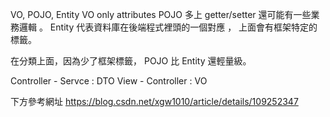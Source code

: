 VO, POJO, Entity
VO only attributes
POJO 多上 getter/setter 還可能有一些業務邏輯 。
Entity 代表資料庫在後端程式裡頭的一個對應 ，
上面會有框架特定的標籤。

在分類上面，因為少了框架標籤， POJO 比 Entity 還輕量級。

Controller - Servce : DTO
View - Controller : VO

下方參考網址
https://blog.csdn.net/xgw1010/article/details/109252347



